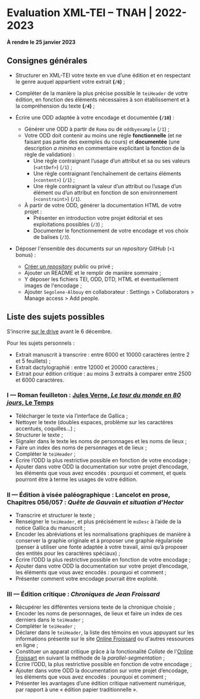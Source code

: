 # Evaluation XML-TEI – TNAH | 2022-2023

**À rendre le 25 janvier 2023**

## Consignes générales

* Structurer en XML-TEI votre texte en vue d’une édition et en respectant le genre auquel appartient votre extrait **(`/6`)** ;

* Compléter de la manière la plus précise possible le `teiHeader` de votre édition, en fonction des éléments nécessaires à son établissement et à la compréhension du texte **(`/4`)** ;

* Écrire une ODD adaptée à votre encodage et documentée **(`/10`)** :
	- Générer une ODD à partir de `Roma` ou de `oddbyexample` (`/1`) ;
	- Votre ODD doit contenir au moins une règle **fonctionnelle** (et ne faisant pas partie des exemples du cours) et **documentée** (une description *a minima* en commentaire explicitant la fonction de la règle de validation) :
		- Une règle contraignant l’usage d’un attribut et sa ou ses valeurs (`<attDef>`) (`/1`) ;
		- Une règle contraignant l’enchaînement de certains éléments (`<content>`) (`/1`) ;
		- Une règle contraignant la valeur d’un attribut ou l’usage d’un élément ou d’un attribut en fonction de son environnement (`<constraint>`) (`/1`).
	- À partir de votre ODD, générer la documentation HTML de votre projet :
		- Présenter en introduction votre projet éditorial et ses exploitations possibles (`/3`) ;
		- Documenter le fonctionnement de votre encodage et vos choix de balises (`/3`).

* Déposer l'ensemble des documents sur un *repository* GitHub (`+1` bonus) :
	- [Créer un *repository*](https://github.com/new) public ou privé ;
	- Ajouter un README et le remplir de manière sommaire ;
	- Y déposer les fichiers TEI, ODD, DTD, HTML et éventuellement images de l'encodage ;
	- Ajouter `Segolene-Albouy` en collaborateur : Settings > Collaborators > Manage access > Add people.

## Liste des sujets possibles

S’inscrire [sur le drive](https://docs.google.com/spreadsheets/d/1i_QVVVziCi_vJUKWFlUH_KzJaBvMw9258KPYe1RAAuI/edit?usp=sharing) avant le 6 décembre.

Pour les sujets personnels :
* Extrait manuscrit à transcrire : entre 6000 et 10000 caractères (entre 2 et 5 feuillets) ;
* Extrait dactylographié : entre 12000 et 20000 caractères ;
* Extrait pour édition critique : au moins 3 extraits à comparer entre 2500 et 6000 caractères.

### I — Roman feuilleton : [Jules Verne, *Le tour du monde en 80 jours*, Le Temps](https://gallica.bnf.fr/html/und/presse-et-revues/le-tour-du-monde-en-80-jours)

* Télécharger le texte via l’interface de Gallica ;
* Nettoyer le texte (doubles espaces, problème sur les caractères accentués, coquilles…) ;
* Structurer le texte ;
* Signaler dans le texte les noms de personnages et les noms de lieux ;
* Faire un index des noms de personnages et de lieux ;
* Compléter le `teiHeader` ;
* Écrire l’ODD la plus restrictive possible en fonction de votre encodage ;
* Ajouter dans votre ODD la documentation sur votre projet d’encodage, les éléments que vous avez encodés : pourquoi et comment, et quels pourront être à terme les usages de votre édition.

### II — Édition à visée paléographique : Lancelot en prose, Chapitres 056/057 : *Quête de Gauvain et situation d’Hector*

* Transcrire et structurer le texte ;
* Renseigner le `teiHeader`, et plus précisément le `msDesc` à l’aide de la notice Gallica du manuscrit ;
* Encoder les abréviations et les normalisations graphiques de manière à conserver la graphie originale et à proposer une graphie régularisée (penser à utiliser une fonte adaptée à votre travail, ainsi qu’à proposer des entités pour les caractères spéciaux) ;
* Écrire l’ODD la plus restrictive possible en fonction de votre encodage ;
* Ajouter dans votre ODD la documentation sur votre projet d’encodage, les éléments que vous avez encodés : pourquoi et comment ;
* Présenter comment votre encodage pourrait être exploité.

### III — Édition critique : *Chroniques de Jean Froissard*

* Récupérer les différentes versions texte de la chronique choisie ;
* Encoder les noms de personnages, de lieux et faire un index de ces derniers dans le `teiHeader` ;
* Compléter le `teiHeader` ;
* Déclarer dans le `teiHeader`, la liste des témoins en vous appuyant sur les informations présente sur le site [Online Froissard](https://www.dhi.ac.uk/onlinefroissart/apparatus.jsp?type=codi) ou d'autres ressources en ligne ;
* Constituer un apparat critique grâce à la fonctionalité *Collate* de l'[Online Froissart](https://www.dhi.ac.uk/onlinefroissart/index.jsp) en suivant la méthode de la *parallel-segmentation* ;
* Écrire l’ODD, la plus restrictive possible en fonction de votre encodage ;
* Ajouter dans votre ODD la documentation sur votre projet d’encodage, les éléments que vous avez encodés : pourquoi et comment ;
* Présenter les avantages d’une édition critique nativement numérique, par rapport à une « édition papier traditionnelle ».
